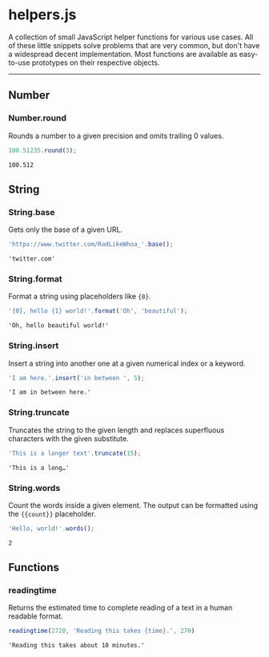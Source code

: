 # helpers.js

A collection of small JavaScript helper functions for various use cases. All of these little snippets solve problems that are very common, but don't have a widespread decent implementation. Most functions are available as easy-to-use prototypes on their respective objects.

---

## Number

### Number.round

Rounds a number to a given precision and omits trailing 0 values.

```js
100.51235.round(3);
```

    100.512

## String

### String.base

Gets only the base of a given URL.

```js
'https://www.twitter.com/RadLikeWhoa_'.base();
```

    'twitter.com'

### String.format

Format a string using placeholders like `{0}`.

```js
'{0}, hello {1} world!'.format('Oh', 'beautiful');
```

    'Oh, hello beautiful world!'

### String.insert

Insert a string into another one at a given numerical index or a keyword.

```js
'I am here.'.insert('in between ', 5);
```

    'I am in between here.'

### String.truncate

Truncates the string to the given length and replaces superfluous characters with the given substitute.

```js
'This is a longer text'.truncate(15);
```

    'This is a long…'

### String.words

Count the words inside a given element. The output can be formatted using the `{{count}}` placeholder.

```js
'Hello, world!'.words();
```

    2

## Functions

### readingtime

Returns the estimated time to complete reading of a text in a human readable format.

```js
readingtime(2720, 'Reading this takes {time}.', 270)
```

    'Reading this takes about 10 minutes.'